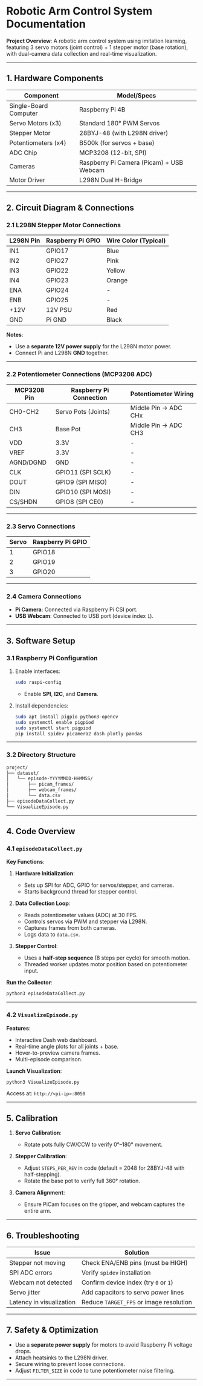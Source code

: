 # Robotic Arm Control System Documentation  
**Project Overview**: A robotic arm control system using imitation learning, featuring 3 servo motors (joint control) + 1 stepper motor (base rotation), with dual-camera data collection and real-time visualization.  

---

## **1. Hardware Components**  
| Component              | Model/Specs                          |  
|------------------------|--------------------------------------|  
| Single-Board Computer  | Raspberry Pi 4B                     |  
| Servo Motors (x3)      | Standard 180° PWM Servos            |  
| Stepper Motor          | 28BYJ-48 (with L298N driver)        |  
| Potentiometers (x4)    | B500k (for servos + base)           |  
| ADC Chip               | MCP3208 (12-bit, SPI)               |  
| Cameras                | Raspberry Pi Camera (Picam) + USB Webcam |  
| Motor Driver           | L298N Dual H-Bridge                 |  

---

## **2. Circuit Diagram & Connections**  
### **2.1 L298N Stepper Motor Connections**  
| L298N Pin | Raspberry Pi GPIO | Wire Color (Typical) |  
|-----------|-------------------|----------------------|  
| IN1       | GPIO17            | Blue                 |  
| IN2       | GPIO27            | Pink                 |  
| IN3       | GPIO22            | Yellow               |  
| IN4       | GPIO23            | Orange               |  
| ENA       | GPIO24            | -                    |  
| ENB       | GPIO25            | -                    |  
| +12V      | 12V PSU           | Red                  |  
| GND       | Pi GND            | Black                |  

**Notes**:  
- Use a **separate 12V power supply** for the L298N motor power.  
- Connect Pi and L298N **GND** together.  

---

### **2.2 Potentiometer Connections (MCP3208 ADC)**  
| MCP3208 Pin | Raspberry Pi Connection | Potentiometer Wiring |  
|-------------|-------------------------|----------------------|  
| CH0-CH2     | Servo Pots (Joints)     | Middle Pin → ADC CHx |  
| CH3         | Base Pot                | Middle Pin → ADC CH3 |  
| VDD         | 3.3V                    | -                    |  
| VREF        | 3.3V                    | -                    |  
| AGND/DGND   | GND                     | -                    |  
| CLK         | GPIO11 (SPI SCLK)       | -                    |  
| DOUT        | GPIO9 (SPI MISO)        | -                    |  
| DIN         | GPIO10 (SPI MOSI)       | -                    |  
| CS/SHDN     | GPIO8 (SPI CE0)         | -                    |  

---

### **2.3 Servo Connections**  
| Servo | Raspberry Pi GPIO |  
|-------|-------------------|  
| 1     | GPIO18            |  
| 2     | GPIO19            |  
| 3     | GPIO20            |  

---

### **2.4 Camera Connections**  
- **Pi Camera**: Connected via Raspberry Pi CSI port.  
- **USB Webcam**: Connected to USB port (device index `1`).  

---

## **3. Software Setup**  
### **3.1 Raspberry Pi Configuration**  
1. Enable interfaces:  
   ```bash
   sudo raspi-config
   ```  
   - Enable **SPI**, **I2C**, and **Camera**.  

2. Install dependencies:  
   ```bash
   sudo apt install pigpio python3-opencv
   sudo systemctl enable pigpiod
   sudo systemctl start pigpiod
   pip install spidev picamera2 dash plotly pandas
   ```

---

### **3.2 Directory Structure**  
```bash
project/  
├── dataset/  
│   └── episode-YYYYMMDD-HHMMSS/  
│       ├── picam_frames/  
│       ├── webcam_frames/  
│       └── data.csv  
├── episodeDataCollect.py  
└── VisualizeEpisode.py  
```

---

## **4. Code Overview**  
### **4.1 `episodeDataCollect.py`**  
**Key Functions**:  
1. **Hardware Initialization**:  
   - Sets up SPI for ADC, GPIO for servos/stepper, and cameras.  
   - Starts background thread for stepper control.  

2. **Data Collection Loop**:  
   - Reads potentiometer values (ADC) at 30 FPS.  
   - Controls servos via PWM and stepper via L298N.  
   - Captures frames from both cameras.  
   - Logs data to `data.csv`.  

3. **Stepper Control**:  
   - Uses a **half-step sequence** (8 steps per cycle) for smooth motion.  
   - Threaded worker updates motor position based on potentiometer input.  

**Run the Collector**:  
```bash
python3 episodeDataCollect.py
```

---

### **4.2 `VisualizeEpisode.py`**  
**Features**:  
- Interactive Dash web dashboard.  
- Real-time angle plots for all joints + base.  
- Hover-to-preview camera frames.  
- Multi-episode comparison.  

**Launch Visualization**:  
```bash
python3 VisualizeEpisode.py
```  
Access at: `http://<pi-ip>:8050`  

---

## **5. Calibration**  
1. **Servo Calibration**:  
   - Rotate pots fully CW/CCW to verify 0°–180° movement.  

2. **Stepper Calibration**:  
   - Adjust `STEPS_PER_REV` in code (default = 2048 for 28BYJ-48 with half-stepping).  
   - Rotate the base pot to verify full 360° rotation.  

3. **Camera Alignment**:  
   - Ensure PiCam focuses on the gripper, and webcam captures the entire arm.  

---

## **6. Troubleshooting**  
| Issue                  | Solution                          |  
|------------------------|-----------------------------------|  
| Stepper not moving     | Check ENA/ENB pins (must be HIGH) |  
| SPI ADC errors         | Verify `spidev` installation      |  
| Webcam not detected    | Confirm device index (try `0` or `1`) |  
| Servo jitter           | Add capacitors to servo power lines |  
| Latency in visualization | Reduce `TARGET_FPS` or image resolution |  

---

## **7. Safety & Optimization**  
- Use a **separate power supply** for motors to avoid Raspberry Pi voltage drops.  
- Attach heatsinks to the L298N driver.  
- Secure wiring to prevent loose connections.  
- Adjust `FILTER_SIZE` in code to tune potentiometer noise filtering.  

---